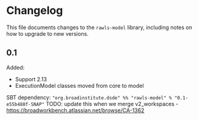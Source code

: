 # Changelog

This file documents changes to the `rawls-model` library, including notes on how to upgrade to new versions.

## 0.1

Added:
- Support 2.13
- ExecutionModel classes moved from core to model

SBT dependency: `"org.broadinstitute.dsde" %% "rawls-model" % "0.1-e55b488f-SNAP"`
TODO: update this when we merge v2_workspaces - https://broadworkbench.atlassian.net/browse/CA-1362
